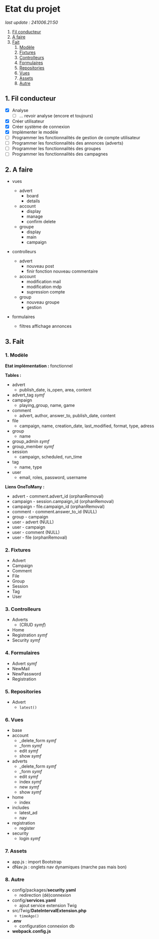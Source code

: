# Etat du projet

*last update : 241006.21:50*

1. [Fil conducteur](#1-fil-conducteur)
2. [A faire](#2-a-faire)
2. [Fait](#3-fait)
    1. [Modèle](#1-modèle)
    2. [Fixtures](#2-fixtures)
    2. [Controlleurs](#3-controlleurs)
    2. [Formulaires](#4-formulaires)
    2. [Repositories](#5-repositories)
    2. [Vues](#6-vues)
    2. [Assets](#7-assets)
    2. [Autre](#8-autre)

## 1. Fil conducteur

- [X] Analyse
    - [ ] ... revoir analyse (encore et toujours)
- [X] Créer utilisateur
- [X] Créer système de connexion
- [X] Implémenter le modèle
- [ ] Programmer les fonctionnalités de gestion de compte utilisateur
- [ ] Programmer les fonctionnalités des annonces (adverts)
- [ ] Programmer les fonctionnalités des groupes
- [ ] Programmer les fonctionnalités des campagnes

## 2. A faire

- vues
    - advert
        - board
        - details
    - account
        - display
        - manage
        - confirm delete
    - groupe
        - display
        - main
        - campaign

- controlleurs
    - advert
        - nouveau post
        - finir fonction nouveau commentaire
    - account
        - modification mail
        - modification mdp
        - supression compte
    - group
        - nouveau groupe
        - gestion


- formulaires
    - filtres affichage annonces

## 3. Fait

### 1. Modèle

**Etat implémentation :** fonctionnel

**Tables :**

- advert
    - publish_date, is_open, area, content
- advert_tag *symf*
- campaign
    - playing_group, name, game
- comment
    - advert, author, answer_to, publish_date, content
- file
    - campaign, name, creation_date, last_modified, format, type, adress
- group
    - name
- group_admin *symf*
- group_member *symf*
- session
    - campaign, scheduled, run_time
- tag
    - name, type
- user
    - email, roles, password, username

**Liens OneToMany :**
- advert - comment.advert_id (orphanRemoval)
- campaign - session.campaign_id (orphanRemoval)
- campaign - file.campaign_id (orphanRemoval)
- comment - comment.answer_to_id (NULL)
- group - campaign
- user - advert (NULL)
- user - campaign
- user - comment (NULL)
- user - file (orphanRemoval)

### 2. Fixtures

- Advert
- Campaign
- Comment
- File
- Group
- Session
- Tag
- User

### 3. Controlleurs

- Adverts
    - (CRUD *symf*)
- Home
- Registration *symf*
- Security *symf*

### 4. Formulaires

- Advert *symf*
- NewMail
- NewPassword
- Registration

### 5. Repositories

- Advert
    - `latest()`

### 6. Vues

- base
- account
    - _delete_form *symf*
    - _form *symf*
    - edit *symf*
    - show *symf*
- adverts
    - _delete_form *symf*
    - _form *symf*
    - edit *symf*
    - index *symf*
    - new *symf*
    - show *symf*
- home
    - index
- includes
    - latest_ad
    - nav
- registration
    - register
- security
    - login *symf*

### 7. Assets

- app.js : import Bootstrap
- dNav.js : onglets nav dynamiques (marche pas mais bon)

### 8. Autre

- config/packages/**security.yaml**
    - redirection (dé)connexion
- config/**services.yaml**
    - ajout service extension Twig
- src/Twig/**DateIntervalExtension.php**
    - `timeAgo()`
- **.env**
    - configuration connexion db
- **webpack.config.js**